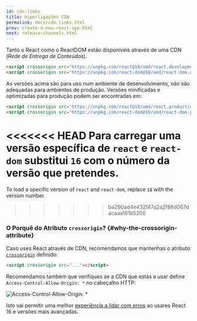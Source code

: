 ```yaml
---
id: cdn-links
title: Hiperligações CDN
permalink: docs/cdn-links.html
prev: create-a-new-react-app.html
next: release-channels.html
---
```


Tanto o React como o ReactDOM estão disponíveis através de uma CDN (_Rede de Entrega de Conteúdos_).

```html
<script crossorigin src="https://unpkg.com/react@18/umd/react.development.js"></script>
<script crossorigin src="https://unpkg.com/react-dom@18/umd/react-dom.development.js"></script>
```

As versões acima são para uso num ambiente de desenvolvimento, não são adequadas para ambientes de produção. Versões minificadas e optimizadas para produção podem ser encontradas em:

```html
<script crossorigin src="https://unpkg.com/react@18/umd/react.production.min.js"></script>
<script crossorigin src="https://unpkg.com/react-dom@18/umd/react-dom.production.min.js"></script>
```

<<<<<<< HEAD
Para carregar uma versão específica de `react` e `react-dom` substitui `16` com o número da versão que pretendes.
=======
To load a specific version of `react` and `react-dom`, replace `18` with the version number.
>>>>>>> ba290ad4e432f47a2a2f88d067dacaaa161b5200

### O Porquê do Atributo `crossorigin`? {#why-the-crossorigin-attribute}

Caso uses React através de CDN, recomendamos que mantenhas o atributo [`crossorigin`](https://developer.mozilla.org/en-US/docs/Web/HTML/CORS_settings_attributes) definido:

```html
<script crossorigin src="..."></script>
```

Recomendamos também que verifiques se a CDN que estás a usar define `Access-Control-Allow-Origin: *` no cabeçalho HTTP:

![Access-Control-Allow-Origin: *](../images/docs/cdn-cors-header.png)

Isto vai permitir uma melhor [experiência a lidar com erros](/blog/2017/07/26/error-handling-in-react-16.html) ao usares React 16 e versões mais avançadas.
